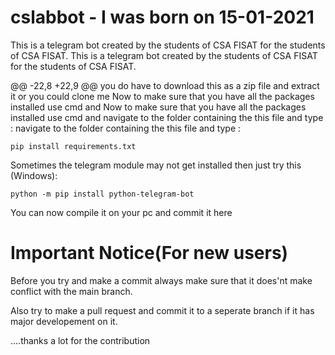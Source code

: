 # cslabbot - I was born on 15-01-2021


This is a telegram bot created by the students of CSA FISAT for the students of CSA FISAT.	This is a telegram bot created by the students of CSA FISAT for the students of CSA FISAT.


@@ -22,8 +22,9 @@ you do have to download this as a zip file and extract it or you could clone me
Now to make sure that you have all the packages installed use cmd and 	Now to make sure that you have all the packages installed use cmd and 
navigate to the folder containing the this file and type :	navigate to the folder containing the this file and type :


    pip install requirements.txt
    
Sometimes the telegram module may not get installed then just try this (Windows):

    python -m pip install python-telegram-bot
    
You can now compile it on your pc and commit it here



Important Notice(For new users)
================================

Before you try and make a commit always make sure that it does'nt make conflict with the main branch.

Also try to make a pull request and commit it to a seperate branch if it has major developement on it.

....thanks a lot for the contribution
